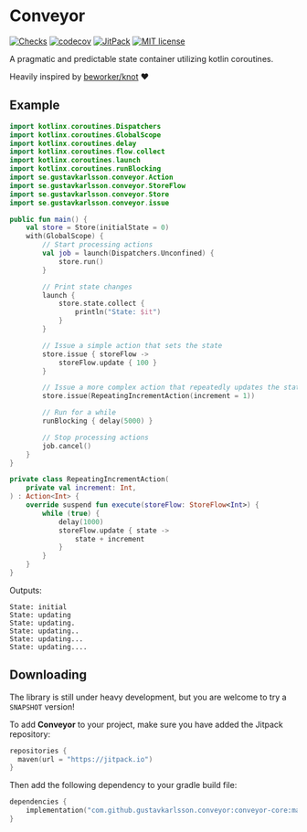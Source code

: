 # Conveyor

[![Checks](https://github.com/gustavkarlsson/conveyor/workflows/Checks/badge.svg?branch=master)](https://github.com/gustavkarlsson/conveyor/actions?query=workflow%3AChecks+branch%3Amaster+event%3Apush)
[![codecov](https://codecov.io/gh/gustavkarlsson/conveyor/branch/master/graph/badge.svg)](https://codecov.io/gh/gustavkarlsson/conveyor)
[![JitPack](https://jitpack.io/v/gustavkarlsson/conveyor.svg)](https://jitpack.io/#gustavkarlsson/conveyor)
[![MIT license](https://img.shields.io/badge/license-MIT-blue.svg)](https://github.com/gustavkarlsson/krate/blob/master/LICENSE.md)

A pragmatic and predictable state container utilizing kotlin coroutines.

Heavily inspired by [beworker/knot](https://github.com/beworker/knot) :heart:

## Example
```kotlin
import kotlinx.coroutines.Dispatchers
import kotlinx.coroutines.GlobalScope
import kotlinx.coroutines.delay
import kotlinx.coroutines.flow.collect
import kotlinx.coroutines.launch
import kotlinx.coroutines.runBlocking
import se.gustavkarlsson.conveyor.Action
import se.gustavkarlsson.conveyor.StoreFlow
import se.gustavkarlsson.conveyor.Store
import se.gustavkarlsson.conveyor.issue

public fun main() {
    val store = Store(initialState = 0)
    with(GlobalScope) {
        // Start processing actions
        val job = launch(Dispatchers.Unconfined) {
            store.run()
        }

        // Print state changes
        launch {
            store.state.collect {
                println("State: $it")
            }
        }

        // Issue a simple action that sets the state
        store.issue { storeFlow ->
            storeFlow.update { 100 }
        }

        // Issue a more complex action that repeatedly updates the state
        store.issue(RepeatingIncrementAction(increment = 1))

        // Run for a while
        runBlocking { delay(5000) }

        // Stop processing actions
        job.cancel()
    }
}

private class RepeatingIncrementAction(
    private val increment: Int,
) : Action<Int> {
    override suspend fun execute(storeFlow: StoreFlow<Int>) {
        while (true) {
            delay(1000)
            storeFlow.update { state ->
                state + increment
            }
        }
    }
}
```

Outputs:

```
State: initial
State: updating
State: updating.
State: updating..
State: updating...
State: updating....
```

## Downloading

The library is still under heavy development, but you are welcome to try a `SNAPSHOT` version!

To add **Conveyor** to your project, make sure you have added the Jitpack repository:

````kotlin
repositories {
  maven(url = "https://jitpack.io")
}
````

Then add the following dependency to your gradle build file:

```kotlin
dependencies {
    implementation("com.github.gustavkarlsson.conveyor:conveyor-core:master-SNAPSHOT") // Main library
}
```
